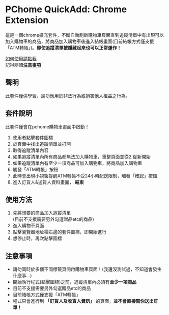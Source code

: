 # PChome QuickAdd: Chrome Extension
這是一個chrome擴充套件，不斷自動刷新購物車頁面直到追蹤清單中有出現可以加入購物車的商品，將商品加入購物車後進入結帳畫面(目前結帳方式僅支援「ATM轉帳」)。**即使追蹤清單被隱藏起來也可以正常運作！**

[如何使用請點我](#使用方法)\
記得閱讀[**注意事項**](#注意事項)

## 聲明
此套件僅供學習，請勿應用於非法行為或損害他人權益之行為。

## 套件說明
此套件僅會在pchome購物車畫面中啟動！

1. 使用者點擊套件圖標
2. 於頁面中找出追蹤清單並打開
3. 取得追蹤清單內容
4. 如果追蹤清單內所有商品都無法加入購物車，重整頁面並從2.從新開始
5. 如果追蹤清單內有至少一項商品可加入購物車，將商品加入購物車
6. 觸發「ATM轉帳」按鈕
7. 此時會出現小視窗提醒ATM轉帳不受24小時配送限制，觸發「確認」按鈕 
8. 進入訂貨人&送貨人資料畫面， **結束**

## 使用方法
1. 先將想要的商品加入追蹤清單\
   (目前不支援需要另外勾選贈品etc的商品)
2. 進入購物車頁面
3. 點擊瀏覽器地址欄右邊的套件圖標，即開始進行
4. 想停止時，再次點擊圖標

## 注意事項
* 請勿同時於多個不同標籤頁開啟購物車頁面！(我還沒測試過，不知道會發生什麼事...)
* 開始執行程式(點擊圖標)之前，追蹤清單內必須有**至少一項商品**
* 目前不支援需要另外勾選贈品etc的商品
* 目前結帳方式僅支援「ATM轉帳」
* 程式只會進行到 **「訂貨人及收貨人資訊」** 的頁面，**並不會直接幫你送出訂單！**